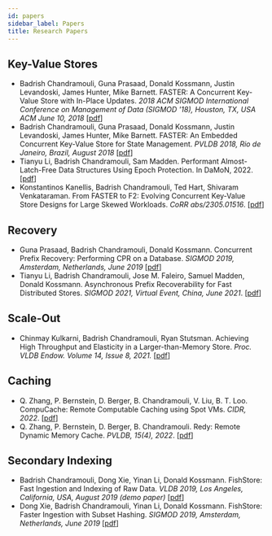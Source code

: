 ```yaml
---
id: papers
sidebar_label: Papers
title: Research Papers
---
```


## Key-Value Stores

* Badrish Chandramouli, Guna Prasaad, Donald Kossmann, Justin Levandoski, James Hunter, Mike Barnett. FASTER: A Concurrent Key-Value Store with In-Place Updates. <i>2018 ACM SIGMOD International Conference on Management of Data (SIGMOD '18), Houston, TX, USA ACM June 10, 2018</i>
[[pdf](https://www.microsoft.com/en-us/research/uploads/prod/2018/03/faster-sigmod18.pdf)]
* Badrish Chandramouli, Guna Prasaad, Donald Kossmann, Justin Levandoski, James Hunter, Mike Barnett. FASTER: An Embedded Concurrent Key-Value Store for State Management. <i>PVLDB 2018, Rio de Janeiro, Brazil, August 2018</i>
[[pdf](https://www.microsoft.com/en-us/research/uploads/prod/2018/08/p809-chandramouli.pdf)]
* Tianyu Li, Badrish Chandramouli, Sam Madden. Performant Almost-Latch-Free Data Structures Using Epoch Protection. In DaMoN, 2022. [[pdf](https://badrish.net/papers/epvs-damon2022.pdf)]
* Konstantinos Kanellis, Badrish Chandramouli, Ted Hart, Shivaram Venkataraman. From FASTER to F2: Evolving Concurrent Key-Value Store Designs for Large Skewed Workloads. <i>CoRR abs/2305.01516</i>. [[pdf](https://arxiv.org/abs/2305.01516)]

## Recovery

* Guna Prasaad, Badrish Chandramouli, Donald Kossmann. Concurrent Prefix Recovery: Performing CPR on a Database. <i>SIGMOD 2019, Amsterdam, Netherlands, June 2019</i>
[[pdf](https://www.microsoft.com/en-us/research/uploads/prod/2019/01/cpr-sigmod19.pdf)]
* Tianyu Li, Badrish Chandramouli, Jose M. Faleiro, Samuel Madden, Donald Kossmann. Asynchronous Prefix Recoverability for Fast Distributed Stores. <i>SIGMOD 2021, Virtual Event, China, June 2021</i>. [<a href="https://badrish.net/papers/dpr-sigmod2021.pdf">pdf</a>]

## Scale-Out

* Chinmay Kulkarni, Badrish Chandramouli, Ryan Stutsman. Achieving High Throughput and Elasticity in a Larger-than-Memory Store. <i>Proc. VLDB Endow. Volume 14, Issue 8, 2021.</i>
[[pdf](https://arxiv.org/pdf/2006.03206.pdf)]

## Caching

* Q. Zhang, P. Bernstein, D. Berger, B. Chandramouli, V. Liu, B. T. Loo. CompuCache: Remote Computable Caching using Spot VMs. <i>CIDR, 2022</i>.  [<a href="https://badrish.net/papers/compucache-cidr2022.pdf">pdf</a>]
* Q. Zhang, P. Bernstein, D. Berger, B. Chandramouli. Redy: Remote Dynamic Memory Cache. <i>PVLDB, 15(4), 2022</i>.  [<a href="https://badrish.net/papers/redy-vldb2022.pdf">pdf</a>]

## Secondary Indexing

* Badrish Chandramouli, Dong Xie, Yinan Li, Donald Kossmann. FishStore: Fast Ingestion and Indexing of Raw Data. <i>VLDB 2019, Los Angeles, California, USA, August 2019 (demo paper)</i>
[[pdf](https://badrish.net/papers/p1049-chandramouli.pdf)]
* Dong Xie, Badrish Chandramouli, Yinan Li, Donald Kossmann. FishStore: Faster Ingestion with Subset Hashing. <i>SIGMOD 2019, Amsterdam, Netherlands, June 2019</i>
[[pdf](https://badrish.net/papers/fishstore-sigmod19.pdf)]
